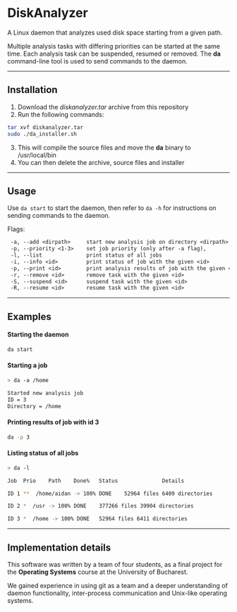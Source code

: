# DiskAnalyzer
A Linux daemon that analyzes used disk space starting from a given path. 

Multiple analysis tasks with differing priorities can be started at the same time. Each analysis task can be suspended, resumed or removed.
The **da** command-line tool is used to send commands to the daemon.  

---
## Installation
1. Download the *diskanalyzer.tar* archive from this repository
2. Run the following commands:
```bash
tar xvf diskanalyzer.tar
sudo ./da_installer.sh
```
3. This will compile the source files and move the **da** binary to /usr/local/bin
4. You can then delete the archive, source files and installer

---
## Usage
Use `da start` to start the daemon, then refer to `da -h` for instructions on sending commands to the daemon.

Flags:
```txt
 -a, --add <dirpath>     start new analysis job on directory <dirpath>
 -p, --priority <1-3>    set job priority (only after -a flag), 
 -l, --list              print status of all jobs
 -i, --info <id>         print status of job with the given <id> 
 -p, --print <id>        print analysis results of job with the given <id>
 -r, --remove <id>       remove task with the given <id>
 -S, --suspend <id>      suspend task with the given <id>
 -R, --resume <id>       resume task with the given <id>
```

---
## Examples

#### Starting the daemon
```bash
da start
```

#### Starting a job
```bash
> da -a /home

Started new analysis job
ID = 3
Directory = /home

```

#### Printing results of job with id 3
```bash
da -p 3
```

#### Listing status of all jobs 
```bash
> da -l

Job  Prio    Path    Done%   Status       	 	 Details 

ID 1 **  /home/aidan -> 100% DONE 	 52964 files 6409 directories

ID 2 *  /usr -> 100% DONE 	 377266 files 39904 directories

ID 3 *  /home -> 100% DONE 	 52964 files 6411 directories

```

---
## Implementation details
This software was written by a team of four students, as a final project for the **Operating Systems** course at the University of Bucharest.

We gained experience in using git as a team and a deeper understanding of daemon functionality, inter-process communication and Unix-like operating systems.
